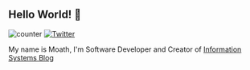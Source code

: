 ## Hello World! 👋
<p>
    <img alt="counter" src="https://enjed509yvygouz.m.pipedream.net">
    <a href="https://twitter.com/Dev_Moath">
        <img alt="Twitter" src="https://img.shields.io/twitter/follow/dev_moath?color=blue&label=FOLLOW%20ME&style=for-the-badge">
    </a>
</p>

My name is Moath, I'm Software Developer and Creator of [Information Systems Blog](https://infosystems.blog/)
